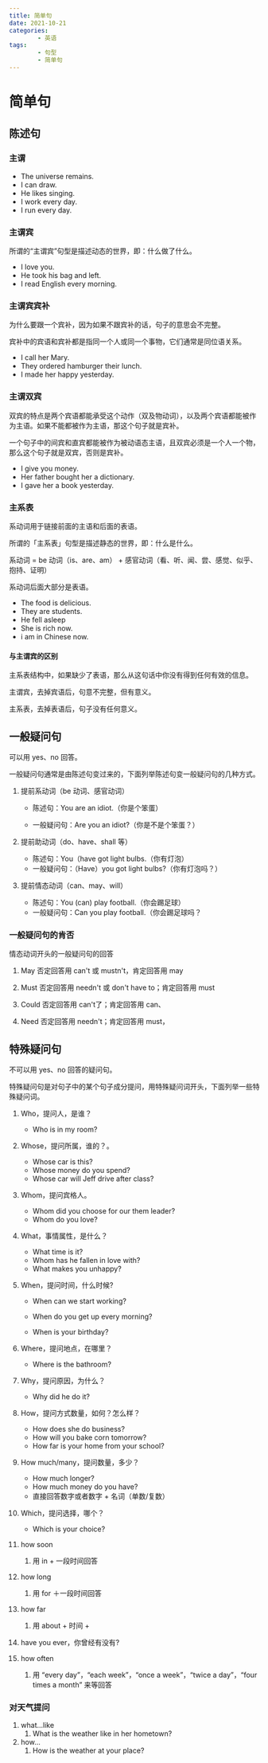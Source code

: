 ```yaml
---
title: 简单句
date: 2021-10-21
categories:
        - 英语
tags:
        - 句型
        - 简单句
---
```


# 简单句

## 陈述句

### 主谓

- The universe remains.
- I can draw.
- He likes singing.
- I work every day.
- I run every day.

### 主谓宾

所谓的“主谓宾”句型是描述动态的世界，即：什么做了什么。

- I love you.
- He took his bag and left.
- I read English every morning.

### 主谓宾宾补

为什么要跟一个宾补，因为如果不跟宾补的话，句子的意思会不完整。

宾补中的宾语和宾补都是指同一个人或同一个事物，它们通常是同位语关系。

- I call her Mary.
- They ordered hamburger their lunch.
- I made her happy yesterday.

### 主谓双宾

双宾的特点是两个宾语都能承受这个动作（双及物动词），以及两个宾语都能被作为主语。如果不能都被作为主语，那这个句子就是宾补。

一个句子中的间宾和直宾都能被作为被动语态主语，且双宾必须是一个人一个物，那么这个句子就是双宾，否则是宾补。

- I give you money.
- Her father bought her a dictionary.
- I gave her a book yesterday.

### 主系表

系动词用于链接前面的主语和后面的表语。

所谓的「主系表」句型是描述静态的世界，即：什么是什么。

系动词 = be 动词（is、are、am） + 感官动词（看、听、闻、尝、感觉、似乎、抱持、证明）

系动词后面大部分是表语。

- The food is delicious.
- They are students.
- He fell asleep
- She is rich now.
- i am in Chinese now.

#### 与主谓宾的区别

主系表结构中，如果缺少了表语，那么从这句话中你没有得到任何有效的信息。

主谓宾，去掉宾语后，句意不完整，但有意义。

主系表，去掉表语后，句子没有任何意义。

## 一般疑问句

可以用 yes、no 回答。

一般疑问句通常是由陈述句变过来的，下面列举陈述句变一般疑问句的几种方式。

1. 提前系动词（be 动词、感官动词）

   - 陈述句：You are an idiot.（你是个笨蛋）


   - 一般疑问句：Are you an idiot?（你是不是个笨蛋？）

2. 提前助动词（do、have、shall 等）

   - 陈述句：You（have got light bulbs.（你有灯泡）
   - 一般疑问句：（Have）you got light bulbs?（你有灯泡吗？）

3. 提前情态动词（can、may、will）

   - 陈述句：You (can) play football.（你会踢足球）
   - 一般疑问句：Can you play football.（你会踢足球吗？

### 一般疑问句的肯否

情态动词开头的一般疑问句的回答

1. May 否定回答用 can't 或 mustn't，肯定回答用 may

2. Must 否定回答用 needn't 或 don't have to；肯定回答用 must

3. Could 否定回答用 can't了；肯定回答用 can、

4. Need 否定回答用 needn't；肯定回答用 must，

## 特殊疑问句

不可以用 yes、no 回答的疑问句。

特殊疑问句是对句子中的某个句子成分提问，用特殊疑问词开头，下面列举一些特殊疑问词。

1. Who，提问人，是谁？

   - Who is in my room?

2. Whose，提问所属，谁的？。

   - Whose car is this?
   - Whose money do you spend?
   - Whose car will Jeff drive after class?

3. Whom，提问宾格人。

   - Whom did you choose for our them leader?
   - Whom do you love?

4. What，事情属性，是什么？

   - What time is it?
   - Whom has he fallen in love with?
   - What makes you unhappy?

5. When，提问时间，什么时候?

   - When can we start working?

   - When do you get up every morning?

   - When is your birthday?

6. Where，提问地点，在哪里？

   - Where is the bathroom?

7. Why，提问原因，为什么？

   - Why did he do it?

8. How，提问方式数量，如何？怎么样？

   - How does she do business?
   - How will you bake corn tomorrow?
   - How far is your home from your school?

9. How much/many，提问数量，多少？

   - How much longer?
   - How much money do you have?
   - 直接回答数字或者数字 + 名词（单数/复数）

10. Which，提问选择，哪个？

    - Which is your choice?

11. how soon

    1. 用 in + 一段时间回答

12. how long

    1. 用 for ＋一段时间回答

13. how far 

    1. 用 about + 时间 + 

14. have you ever，你曾经有没有?

15. how often 
    1. 用 “every day”，“each week”，“once a week”，“twice a day”，“four times a month”  来等回答



### 对天气提问

1. what...like
   1. What is the weather like in her hometown?
2. how...
   1. How is the weather at your place?